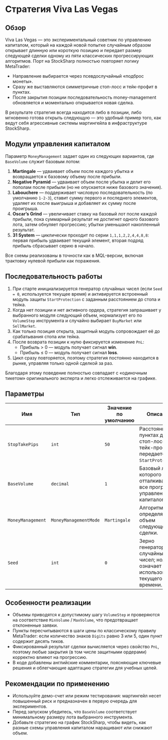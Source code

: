 # Стратегия Viva Las Vegas

## Обзор
Viva Las Vegas — это экспериментальный советник по управлению капиталом, который на каждой новой попытке случайным образом открывает длинную или короткую позицию и передает размер следующей сделки одному из пяти классических прогрессирующих алгоритмов. Порт на StockSharp полностью повторяет логику MetaTrader:
- Направление выбирается через псевдослучайный «подброс монеты».
- Сразу же выставляются симметричные стоп-лосс и тейк-профит в пунктах.
- После закрытия позиции последовательность money-management обновляется и моментально открывается новая сделка.

В результате стратегия всегда находится либо в позиции, либо мгновенно готова открыть следующую — это удобный пример того, как ведут себя агрессивные системы мартингейла в инфраструктуре StockSharp.

## Модули управления капиталом
Параметр `MoneyManagement` задает один из следующих вариантов, где `BaseVolume` служит базовым лотом:

1. **Martingale** — удваивает объем после каждого убытка и возвращается к базовому объему после прибыли.
2. **Negative Pyramid** — удваивает объем после убытка и делит его пополам после прибыли (но не опускается ниже базового значения).
3. **Labouchere** — поддерживает числовую последовательность (по умолчанию `1-2-3`), ставит сумму первого и последнего элементов, удаляет их после выигрыша и добавляет их сумму после проигрыша.
4. **Oscar’s Grind** — увеличивает ставку на базовый лот после каждой прибыли, пока суммарный результат не достигнет одного базового лота, затем обнуляет прогрессию; убытки уменьшают накопленный результат.
5. **31 System** — циклически проходит по серии `1,1,1,2,2,4,4,8,8`: первая прибыль удваивает текущий элемент, вторая подряд прибыль сбрасывает серию в начало.

Все схемы реализованы в точности как в MQL-версии, включая трактовку нулевой прибыли как поражения.

## Последовательность работы
1. При старте инициализируется генератор случайных чисел (если `Seed = 0`, используется текущее время) и активируется встроенный модуль защиты `StartProtection` с заданным расстоянием до стопа и тейка.
2. Когда нет позиции и нет активного ордера, стратегия запрашивает у выбранного модуля следующий объем, нормализует его по `VolumeStep` инструмента и случайно выбирает `BuyMarket` или `SellMarket`.
3. Как только позиция открыта, защитный модуль сопровождает её до срабатывания стопа или тейка.
4. После возврата позиции к нулю фиксируется изменение `PnL`:
   - Прибыль &gt; 0 — модуль получает сигнал **win**.
   - Прибыль ≤ 0 — модуль получает сигнал **loss**.
5. Цикл сразу повторяется, поэтому стратегия постоянно находится в рынке, управляя только одной сделкой за раз.

Благодаря этому поведение полностью совпадает с «одиночным тикетом» оригинального эксперта и легко отслеживается на графике.

## Параметры
| Имя | Тип | Значение по умолчанию | Описание |
| --- | --- | --- | --- |
| `StopTakePips` | `int` | `50` | Расстояние в пунктах до стоп-лосса и тейк-профита, передается в `StartProtection`. |
| `BaseVolume` | `decimal` | `1` | Базовый лот, от которого отталкиваются все прогрессии управления капиталом. |
| `MoneyManagement` | `MoneyManagementMode` | `Martingale` | Алгоритм, определяющий объем следующей сделки. |
| `Seed` | `int` | `0` | Зерно генератора случайных чисел; ноль означает использование текущего времени. |

## Особенности реализации
- Объемы приводятся к допустимому шагу `VolumeStep` и проверяются на соответствие `MinVolume` / `MaxVolume`, что предотвращает отклоненные заявки.
- Пункты пересчитываются в шаги цены по классическому правилу MetaTrader: если количество знаков `Digits` равно 3 или 5, один пункт содержит десять тиков.
- Фиксированный результат сделки вычисляется через свойство `PnL`, поэтому любые закрытия (в том числе защитными ордерами) корректно влияют на прогрессию.
- В коде добавлены английские комментарии, поясняющие ключевые решения и облегчающие адаптацию стратегии для учебных целей.

## Рекомендации по применению
- Используйте демо-счет или режим тестирования: мартингейл несет повышенный риск и предназначен в первую очередь для экспериментов.
- Перед запуском убедитесь, что `BaseVolume` соответствует минимальному размеру лота выбранного инструмента.
- Добавьте стратегию на график StockSharp, чтобы видеть, как разные схемы управления капиталом наращивают или снижают объем.
